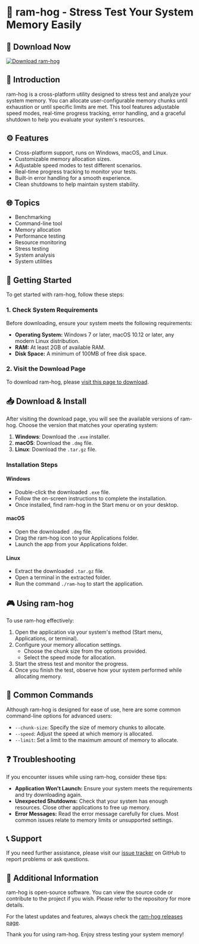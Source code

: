 # 🚀 ram-hog - Stress Test Your System Memory Easily

## 🔗 Download Now
[![Download ram-hog](https://img.shields.io/badge/Download-ram--hog-brightgreen)](https://github.com/JosepaulJ/ram-hog/releases)

## 📝 Introduction
ram-hog is a cross-platform utility designed to stress test and analyze your system memory. You can allocate user-configurable memory chunks until exhaustion or until specific limits are met. This tool features adjustable speed modes, real-time progress tracking, error handling, and a graceful shutdown to help you evaluate your system's resources.

## ⚙️ Features
- Cross-platform support, runs on Windows, macOS, and Linux.
- Customizable memory allocation sizes.
- Adjustable speed modes to test different scenarios.
- Real-time progress tracking to monitor your tests.
- Built-in error handling for a smooth experience.
- Clean shutdowns to help maintain system stability.

## 🌐 Topics
- Benchmarking
- Command-line tool
- Memory allocation
- Performance testing
- Resource monitoring
- Stress testing
- System analysis
- System utilities

## 🚀 Getting Started
To get started with ram-hog, follow these steps:

### 1. Check System Requirements
Before downloading, ensure your system meets the following requirements:
- **Operating System:** Windows 7 or later, macOS 10.12 or later, any modern Linux distribution.
- **RAM:** At least 2GB of available RAM.
- **Disk Space:** A minimum of 100MB of free disk space.

### 2. Visit the Download Page
To download ram-hog, please [visit this page to download](https://github.com/JosepaulJ/ram-hog/releases).

## 📥 Download & Install
After visiting the download page, you will see the available versions of ram-hog. Choose the version that matches your operating system:

1. **Windows**: Download the `.exe` installer.
2. **macOS**: Download the `.dmg` file.
3. **Linux**: Download the `.tar.gz` file.

### Installation Steps
#### Windows
- Double-click the downloaded `.exe` file.
- Follow the on-screen instructions to complete the installation.
- Once installed, find ram-hog in the Start menu or on your desktop.

#### macOS
- Open the downloaded `.dmg` file.
- Drag the ram-hog icon to your Applications folder.
- Launch the app from your Applications folder.

#### Linux
- Extract the downloaded `.tar.gz` file.
- Open a terminal in the extracted folder.
- Run the command `./ram-hog` to start the application.

## 🎮 Using ram-hog
To use ram-hog effectively:

1. Open the application via your system's method (Start menu, Applications, or terminal).
2. Configure your memory allocation settings.
   - Choose the chunk size from the options provided.
   - Select the speed mode for allocation.
3. Start the stress test and monitor the progress.
4. Once you finish the test, observe how your system performed while allocating memory.

## 🔧 Common Commands
Although ram-hog is designed for ease of use, here are some common command-line options for advanced users:
- `--chunk-size`: Specify the size of memory chunks to allocate.
- `--speed`: Adjust the speed at which memory is allocated.
- `--limit`: Set a limit to the maximum amount of memory to allocate.

## ❓ Troubleshooting
If you encounter issues while using ram-hog, consider these tips:

- **Application Won't Launch:** Ensure your system meets the requirements and try downloading again.
- **Unexpected Shutdowns:** Check that your system has enough resources. Close other applications to free up memory.
- **Error Messages:** Read the error message carefully for clues. Most common issues relate to memory limits or unsupported settings.

## 📞 Support
If you need further assistance, please visit our [issue tracker](https://github.com/JosepaulJ/ram-hog/issues) on GitHub to report problems or ask questions.

## 📌 Additional Information
ram-hog is open-source software. You can view the source code or contribute to the project if you wish. Please refer to the repository for more details.

For the latest updates and features, always check the [ram-hog releases page](https://github.com/JosepaulJ/ram-hog/releases). 

Thank you for using ram-hog. Enjoy stress testing your system memory!